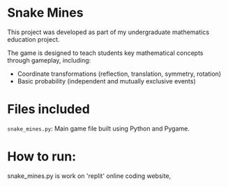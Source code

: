 # Snake Mines

This project was developed as part of my undergraduate mathematics education project.

The game is designed to teach students key mathematical concepts through gameplay, including:

- Coordinate transformations (reflection, translation, symmetry, rotation)
- Basic probability (independent and mutually exclusive events)

# Files included
`snake_mines.py`: Main game file built using Python and Pygame.

# How to run:

snake_mines.py is work on 'replit' online coding website, 
